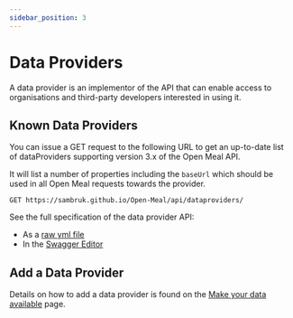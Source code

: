 ```yaml
---
sidebar_position: 3
---
```


# Data Providers

A data provider is an implementor of the API that can enable access to organisations and third-party developers interested in using it.

## Known Data Providers

You can issue a GET request to the following URL to get an up-to-date list of dataProviders supporting version 3.x of the Open Meal API.

It will list a number of properties including the `baseUrl` which should be used in all Open Meal requests towards the provider.

```
GET https://sambruk.github.io/Open-Meal/api/dataproviders/
```

See the full specification of the data provider API:
- As a [raw yml file](https://raw.githubusercontent.com/Sambruk/Open-Meal/main/OpenAPI-Specification-DataProviders.yml)
- In the [Swagger Editor](https://editor.swagger.io/?url=https://raw.githubusercontent.com/Sambruk/Open-Meal/main/OpenAPI-Specification-DataProviders.yml)


## Add a Data Provider
Details on how to add a data provider is found on the [Make your data available](/docs/make-your-data-available.md) page.